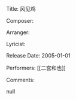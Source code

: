 Title: 风见鸡
  
Composer: 
  
Arranger: 

Lyricist: 

Release Date: 2005-01-01

Performers: [[二宫和也]]

Comments:

null
